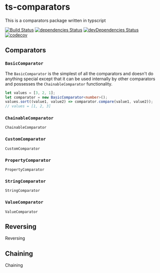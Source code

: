 # ts-comparators
This is a comparators package written in typscript

[![Build Status](https://travis-ci.org/justindoherty/ts-comparators.svg?branch=master)](https://travis-ci.org/justindoherty/ts-comparators)
[![dependencies Status](https://david-dm.org/justindoherty/ts-comparators/status.svg)](https://david-dm.org/justindoherty/ts-comparators)
[![devDependencies Status](https://david-dm.org/justindoherty/ts-comparators/dev-status.svg)](https://david-dm.org/justindoherty/ts-comparators?type=dev)
[![codecov](https://codecov.io/gh/justindoherty/ts-comparators/branch/master/graph/badge.svg)](https://codecov.io/gh/justindoherty/ts-comparators)

## Comparators
### `BasicComparator`
The `BasicComparator` is the simplest of all the comparators and doesn't do anything special except that it can be used internally by other comparators and possesses the `ChainableComparator` functionality.

```typescript
let values = [3, 2, 1];
let comparator = new BasicComparator<number>();
values.sort((value1, value2) => comparator.compare(value1, value2));
// values = [1, 2, 3]
```

### `ChainableComparator`
`ChainableComparator`

### `CustomComparator`
`CustomComparator`

### `PropertyComparator`
`PropertyComparator`

### `StringComparator`
`StringComparator`

### `ValueComparator`
`ValueComparator`

## Reversing
Reversing

## Chaining
Chaining
